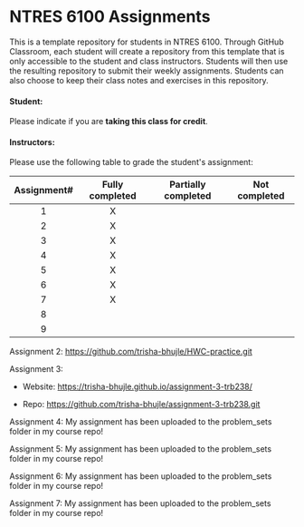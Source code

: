 # NTRES 6100 Assignments

This is a template repository for students in NTRES 6100. Through GitHub Classroom, each student will create a repository from this template that is only accessible to the student and class instructors. Students will then use the resulting repository to submit their weekly assignments. Students can also choose to keep their class notes and exercises in this repository.

#### Student:

Please indicate if you are **taking this class for credit**.

#### Instructors:

Please use the following table to grade the student's assignment:

| Assignment# | Fully completed | Partially completed | Not completed |
|:-----------:|:---------------:|:-------------------:|:-------------:|
|      1      |        X        |                     |               |
|      2      |        X        |                     |               |
|      3      |        X         |                     |               |
|      4      |        X         |                     |               |
|      5      |         X        |                     |               |
|      6      |         X        |                     |               |
|      7      |         X        |                     |               |
|      8      |                 |                     |               |
|      9      |                 |                     |               |

Assignment 2: <https://github.com/trisha-bhujle/HWC-practice.git>

Assignment 3:

-   Website: https://trisha-bhujle.github.io/assignment-3-trb238/

-   Repo: https://github.com/trisha-bhujle/assignment-3-trb238.git

Assignment 4: My assignment has been uploaded to the problem_sets folder in my course repo!

Assignment 5: My assignment has been uploaded to the problem_sets folder in my course repo!

Assignment 6: My assignment has been uploaded to the problem_sets folder in my course repo!

Assignment 7: My assignment has been uploaded to the problem_sets folder in my course repo!

